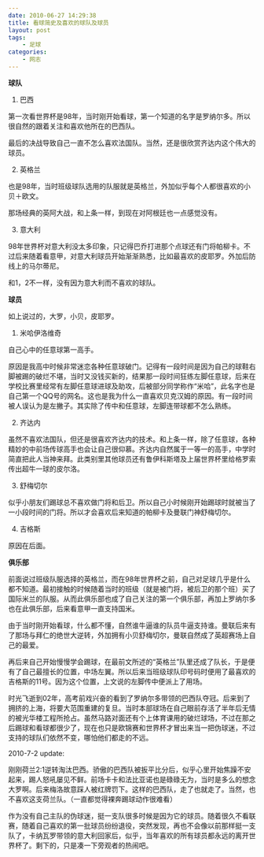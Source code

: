 ```yaml
---
date: 2010-06-27 14:29:38
title: 看球简史及喜欢的球队及球员
layout: post
tags:
    - 足球
categories:
    - 网志
---
```

<strong>球队</strong>

1. 巴西

第一次看世界杯是98年，当时刚开始看球，第一个知道的名字是罗纳尔多。所以很自然的跟着关注和喜欢他所在的巴西队。

最后的决战导致自己一直不怎么喜欢法国队。当然，还是很欣赏齐达内这个伟大的球员。

2. 英格兰

也是98年，当时班级球队选用的队服就是英格兰，外加似乎每个人都很喜欢的小贝＋欧文。

那场经典的英阿大战，和上条一样，到现在对阿根廷也一点感觉没有。

3. 意大利

98年世界杯对意大利没太多印象，只记得巴乔打进那个点球还有门将帕柳卡。不过后来随着看意甲，对意大利球员开始渐渐熟悉，比如最喜欢的皮耶罗。外加后防线上的马尔蒂尼。

和1，2不一样，没有因为意大利而不喜欢的球队。

<strong>球员</strong>

如上说过的，大罗，小贝，皮耶罗。

1. 米哈伊洛维奇

自己心中的任意球第一高手。

原因是我高中时候非常迷恋各种任意球破门。记得有一段时间是因为自己的球鞋右脚被踢的破烂不堪，当时又没钱买新的，结果那一段时间狂练左脚任意球，后来在学校比赛里经常有左脚任意球进球及助攻，后被部分同学称作“米哈”，此名字也是自己第一个QQ号的网名。这也是我为什么一直喜欢贝克汉姆的原因。有一段时间被人误认为是左撇子。其实除了传中和任意球，左脚连带球都不怎么熟练。

2. 齐达内

虽然不喜欢法国队，但还是很喜欢齐达内的技术。和上条一样，除了任意球，各种精妙的中前场传球高手也会让自己很仰慕。齐达内自然属于一等一的高手，中学时简直把此人当神来拜。此类别里其他球员还有鲁伊科斯塔及上届世界杯里给格罗索传出超牛一球的皮尔洛。

3. 舒梅切尔

似乎小朋友们踢球总不喜欢做门将和后卫。所以自己小时候刚开始踢球时就被当了一小段时间的门将。所以才会喜欢后来知道的帕柳卡及曼联门神舒梅切尔。

4. 吉格斯

原因在后面。

<strong>俱乐部</strong>

前面说过班级队服选择的英格兰，而在98年世界杯之前，自己对足球几乎是什么都不知道。最初接触的时候随着当时的班级（就是被门将，被后卫的那个班）买了国际米兰的队服。从而此俱乐部也成了自己关注的第一个俱乐部，再加上罗纳尔多也在此俱乐部，后来看意甲一直支持国米。

由于当时刚开始看球，什么都不懂，自然谁牛逼谁的队员牛逼支持谁。曼联后来有了那场与拜仁的绝世大逆转，外加拥有小贝舒梅切尔，曼联自然成了英超赛场上自己的最爱。

再后来自己开始慢慢学会踢球，在最前文所述的“英格兰”队里还成了队长，于是便有了自己最擅长的位置，中场左翼。所以后来当班级球队印号码时便用了最喜欢的吉格斯的11号。因为这个位置，上文说的左脚传中便派上了用场。

时光飞逝到02年，高考前戏兴奋的看到了罗纳尔多带领的巴西队夺冠。后来到了拥挤的上海，将要大范围重建的复旦。当时本部球场在自己眼前存活了半年后无情的被光华楼工程所抢占。虽然马路对面还有个上体育课用的破烂球场，不过在那之后踢球和看球都很少了，现在也只是欧锦赛和世界杯才冒出来当一把伪球迷，不过支持的球队们依然不变，哪怕他们都走的不远。

2010-7-2 update:

刚刚荷兰2:1逆转淘汰巴西。骄傲的巴西队被扳平比分后，似乎心里开始焦躁不安起来，踢人怒吼屡见不鲜。前场卡卡和法比亚诺也是碌碌无为，当时是多么的想念大罗啊。后来梅洛故意踩人被红牌罚下。这样的巴西队，走了也就走了。当然，也不喜欢这支荷兰队。（一直都觉得裸奔踢球动作很难看）

作为没有自己主队的伪球迷，挺一支队很多时候是因为它的球员。随着很久不看联赛，随着自己喜欢的第一批球员纷纷退役，突然发现，再也不会像以前那样挺一支队了，卡纳瓦罗带领的意大利回家后，似乎，当年喜欢的所有球员都永远的离开世界杯了。剩下的，只是凑一下旁观者的热闹吧。
